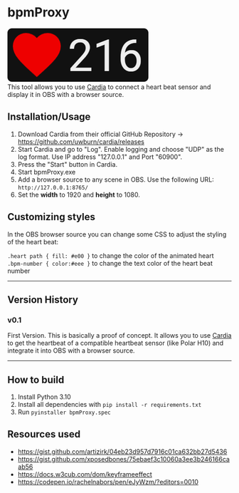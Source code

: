 # bpmProxy

![Example Screenshot of bpmProxy](assets/screenshot.png)  
This tool allows you to use [Cardia](https://github.com/uwburn/cardia) to connect a heart beat sensor and display it in OBS with a browser source.

## Installation/Usage

1. Download Cardia from their official GitHub Repository -> https://github.com/uwburn/cardia/releases
1. Start Cardia and go to "Log". Enable logging and choose "UDP" as the log format. Use IP address "127.0.0.1" and Port "60900".
1. Press the "Start" button in Cardia.
1. Start bpmProxy.exe
1. Add a browser source to any scene in OBS. Use the following URL: `http://127.0.0.1:8765/`
1. Set the **width** to 1920 and **height** to 1080.

## Customizing styles

In the OBS browser source you can change some CSS to adjust the styling of the heart beat:

`.heart path { fill: #e00 }` to change the color of the animated heart  
`.bpm-number { color:#eee }` to change the text color of the heart beat number

---

## Version History

### v0.1

First Version. This is basically a proof of concept. It allows you to use [Cardia](https://github.com/uwburn/cardia) to get the heartbeat of a compatible heartbeat sensor (like Polar H10) and integrate it into OBS with a browser source.

---

## How to build

1. Install Python 3.10
2. Install all dependencies with `pip install -r requirements.txt`
3. Run `pyinstaller bpmProxy.spec`

## Resources used

- https://gist.github.com/artizirk/04eb23d957d7916c01ca632bb27d5436
- https://gist.github.com/xposedbones/75ebaef3c10060a3ee3b246166caab56
- https://docs.w3cub.com/dom/keyframeeffect
- https://codepen.io/rachelnabors/pen/eJyWzm/?editors=0010
